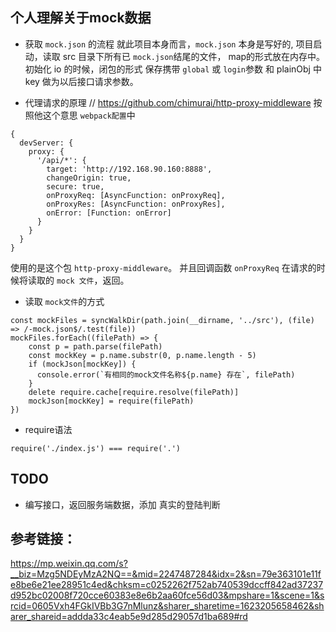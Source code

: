 ## 个人理解关于mock数据

- 获取 `mock.json` 的流程
就此项目本身而言，`mock.json` 本身是写好的, 项目启动，读取 src 目录下所有已 `mock.json`结尾的文件，
map的形式放在内存中。
初始化 io 的时候，闭包的形式 保存携带 `global` 或 `login`参数 和 plainObj 中key 做为以后接口请求参数。

- 代理请求的原理
// https://github.com/chimurai/http-proxy-middleware
按照他这个意思 `webpack配置`中 
```
{
  devServer: {
    proxy: {
      '/api/*': {
        target: 'http://192.168.90.160:8888',
        changeOrigin: true,
        secure: true,
        onProxyReq: [AsyncFunction: onProxyReq],
        onProxyRes: [AsyncFunction: onProxyRes],
        onError: [Function: onError]
      }
    }
  }
}
```
使用的是这个包 `http-proxy-middleware`。
并且回调函数 `onProxyReq` 在请求的时候将读取的 `mock 文件`，返回。

- 读取 `mock文件`的方式
```
const mockFiles = syncWalkDir(path.join(__dirname, '../src'), (file) => /-mock.json$/.test(file))
mockFiles.forEach((filePath) => {
    const p = path.parse(filePath)
    const mockKey = p.name.substr(0, p.name.length - 5)
    if (mockJson[mockKey]) {
      console.error(`有相同的mock文件名称${p.name} 存在`, filePath)
    }
    delete require.cache[require.resolve(filePath)]
    mockJson[mockKey] = require(filePath)
})
```

- require语法
```
require('./index.js') === require('.')
```

## TODO
- 编写接口，返回服务端数据，添加 真实的登陆判断

## 参考链接：
https://mp.weixin.qq.com/s?__biz=Mzg5NDEyMzA2NQ==&mid=2247487284&idx=2&sn=79e363101e11fe8be6e21ee28951c4ed&chksm=c0252262f752ab740539dccff842ad37237d952bc02008f720cce60383e8e6b2aa60fce56d03&mpshare=1&scene=1&srcid=0605Vxh4FGkIVBb3G7nMlunz&sharer_sharetime=1623205658462&sharer_shareid=addda33c4eab5e9d285d29057d1ba689#rd
